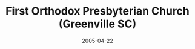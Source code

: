 ---
date: &id001 2005-04-22
end_date: null
location:
  address: null
  city: Greenville
  state: SC
minister:
- end: 2001-01-01
  name: Sidney Dyer
  start: 1995-01-01
  type: Pastor
- end: 2004-01-01
  name: G. W. Fisher
  start: 2003-01-01
  type: Pastor
ministers:
- Sidney Dyer
- G. W. Fisher
name: First Orthodox Presbyterian Church
names:
- end: 2005-04-22
  name: Agape Orthodox Presbyterian Church
  start: 1995-06-03
- end: null
  name: First Orthodox Presbyterian Church
  start: 2005-04-22
origination_date: *id001
raw_data: 'SOUTH CAROLINA Greenville


  Agape Orthodox Presbyterian Church (June 3, 1995-April 22, 2005)

  (changed name to First OPC, Greenville)

  Pastors: Sidney Dyer, 1995-2001

  G. W. Fisher, 2003-4

  '
received_from: null
states:
- SC
status:
  active: true
  end_date: null
  reason: null
  received_from: null
  withdrawal_to: null
title: First Orthodox Presbyterian Church (Greenville SC)
year_established:
- 2005

---